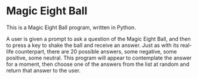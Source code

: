 # Magic Eight Ball

This is a Magic Eight Ball program, written in Python. 

A user is given a prompt to ask a question of the Magic Eight Ball, and then to press a key to shake the ball and receive an answer. Just as with its real-life counterpart, there are 20 possible answers, some negative, some positive, some neutral. This program will appear to contemplate the answer for a moment, then choose one of the answers from the list at random and return that answer to the user. 
